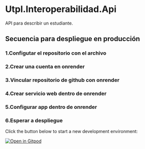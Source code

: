 # Utpl.Interoperabilidad.Api

API para describir un estudiante.

## Secuencia para despliegue en producción
### 1.Configutar el repositorio con el archivo
### 2.Crear una cuenta en onrender
### 3.Vincular repositorio de github con onrender
### 4.Crear servicio web dentro de onrender
### 5.Configurar app dentro de onrender
### 6.Esperar a despliegue


Click the button below to start a new development environment:

[![Open in Gitpod](https://gitpod.io/button/open-in-gitpod.svg)](https://gitpod.io/#https://github.com/utpl-svramirez/Utpl.Interoperabilidad.Api.git)
